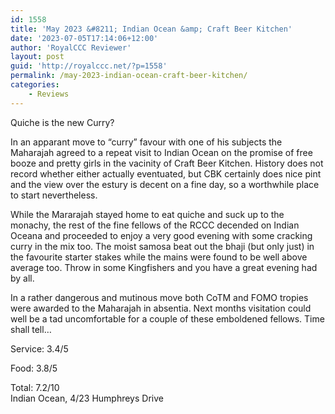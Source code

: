 ```yaml
---
id: 1558
title: 'May 2023 &#8211; Indian Ocean &amp; Craft Beer Kitchen'
date: '2023-07-05T17:14:06+12:00'
author: 'RoyalCCC Reviewer'
layout: post
guid: 'http://royalccc.net/?p=1558'
permalink: /may-2023-indian-ocean-craft-beer-kitchen/
categories:
    - Reviews
---
```


Quiche is the new Curry?

In an apparant move to “curry” favour with one of his subjects the Maharajah agreed to a repeat visit to Indian Ocean on the promise of free booze and pretty girls in the vacinity of Craft Beer Kitchen. History does not record whether either actually eventuated, but CBK certainly does nice pint and the view over the estury is decent on a fine day, so a worthwhile place to start nevertheless.

While the Mararajah stayed home to eat quiche and suck up to the monachy, the rest of the fine fellows of the RCCC decended on Indian Oceana and proceeded to enjoy a very good evening with some cracking curry in the mix too. The moist samosa beat out the bhaji (but only just) in the favourite starter stakes while the mains were found to be well above average too. Throw in some Kingfishers and you have a great evening had by all.

In a rather dangerous and mutinous move both CoTM and FOMO tropies were awarded to the Maharajah in absentia. Next months visitation could well be a tad uncomfortable for a couple of these emboldened fellows. Time shall tell…

Service: 3.4/5

Food: 3.8/5

Total: 7.2/10  
Indian Ocean, 4/23 Humphreys Drive